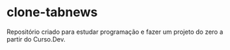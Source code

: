 # clone-tabnews
Repositório criado para estudar programação e fazer um projeto do zero a partir do Curso.Dev.
